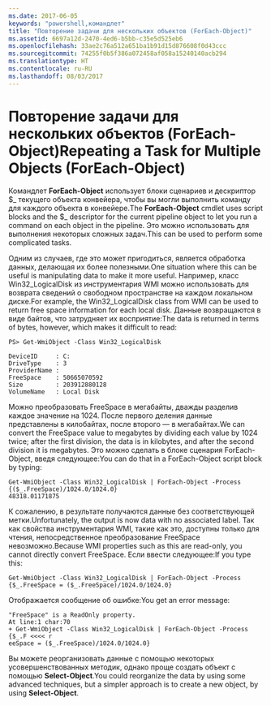 ```yaml
---
ms.date: 2017-06-05
keywords: "powershell,командлет"
title: "Повторение задачи для нескольких объектов (ForEach-Object)"
ms.assetid: 6697a12d-2470-4ed6-b5bb-c35e5d525eb6
ms.openlocfilehash: 33ae2c76a512a651ba1b91d15d876608f0d43ccc
ms.sourcegitcommit: 74255f0b5f386a072458af058a15240140acb294
ms.translationtype: HT
ms.contentlocale: ru-RU
ms.lasthandoff: 08/03/2017
---
```

# <a name="repeating-a-task-for-multiple-objects-foreach-object"></a><span data-ttu-id="afe34-103">Повторение задачи для нескольких объектов (ForEach-Object)</span><span class="sxs-lookup"><span data-stu-id="afe34-103">Repeating a Task for Multiple Objects (ForEach-Object)</span></span>
<span data-ttu-id="afe34-104">Командлет **ForEach-Object** использует блоки сценариев и дескриптор $_ текущего объекта конвейера, чтобы вы могли выполнить команду для каждого объекта в конвейере.</span><span class="sxs-lookup"><span data-stu-id="afe34-104">The **ForEach-Object** cmdlet uses script blocks and the $_ descriptor for the current pipeline object to let you run a command on each object in the pipeline.</span></span> <span data-ttu-id="afe34-105">Это можно использовать для выполнения некоторых сложных задач.</span><span class="sxs-lookup"><span data-stu-id="afe34-105">This can be used to perform some complicated tasks.</span></span>

<span data-ttu-id="afe34-106">Одним из случаев, где это может пригодиться, является обработка данных, делающая их более полезными.</span><span class="sxs-lookup"><span data-stu-id="afe34-106">One situation where this can be useful is manipulating data to make it more useful.</span></span> <span data-ttu-id="afe34-107">Например, класс Win32_LogicalDisk из инструментария WMI можно использовать для возврата сведений о свободном пространстве на каждом локальном диске.</span><span class="sxs-lookup"><span data-stu-id="afe34-107">For example, the Win32_LogicalDisk class from WMI can be used to return free space information for each local disk.</span></span> <span data-ttu-id="afe34-108">Данные возвращаются в виде байтов, что затрудняет их восприятие:</span><span class="sxs-lookup"><span data-stu-id="afe34-108">The data is returned in terms of bytes, however, which makes it difficult to read:</span></span>

```
PS> Get-WmiObject -Class Win32_LogicalDisk

DeviceID     : C:
DriveType    : 3
ProviderName :
FreeSpace    : 50665070592
Size         : 203912880128
VolumeName   : Local Disk
```

<span data-ttu-id="afe34-109">Можно преобразовать FreeSpace в мегабайты, дважды разделив каждое значение на 1024. После первого деления данные представлены в килобайтах, после второго — в мегабайтах.</span><span class="sxs-lookup"><span data-stu-id="afe34-109">We can convert the FreeSpace value to megabytes by dividing each value by 1024 twice; after the first division, the data is in kilobytes, and after the second division it is megabytes.</span></span> <span data-ttu-id="afe34-110">Это можно сделать в блоке сценария ForEach-Object, введя следующее:</span><span class="sxs-lookup"><span data-stu-id="afe34-110">You can do that in a ForEach-Object script block by typing:</span></span>

```
Get-WmiObject -Class Win32_LogicalDisk | ForEach-Object -Process {($_.FreeSpace)/1024.0/1024.0}
48318.01171875
```

<span data-ttu-id="afe34-111">К сожалению, в результате получаются данные без соответствующей метки.</span><span class="sxs-lookup"><span data-stu-id="afe34-111">Unfortunately, the output is now data with no associated label.</span></span> <span data-ttu-id="afe34-112">Так как свойства инструментария WMI, такие как это, доступны только для чтения, непосредственное преобразование FreeSpace невозможно.</span><span class="sxs-lookup"><span data-stu-id="afe34-112">Because WMI properties such as this are read-only, you cannot directly convert FreeSpace.</span></span> <span data-ttu-id="afe34-113">Если ввести следующее:</span><span class="sxs-lookup"><span data-stu-id="afe34-113">If you type this:</span></span>

```
Get-WmiObject -Class Win32_LogicalDisk | ForEach-Object -Process {$_.FreeSpace = ($_.FreeSpace)/1024.0/1024.0}
```

<span data-ttu-id="afe34-114">Отображается сообщение об ошибке:</span><span class="sxs-lookup"><span data-stu-id="afe34-114">You get an error message:</span></span>

```
"FreeSpace" is a ReadOnly property.
At line:1 char:70
+ Get-WmiObject -Class Win32_LogicalDisk | ForEach-Object -Process {$_.F <<<< r
eeSpace = ($_.FreeSpace)/1024.0/1024.0}
```

<span data-ttu-id="afe34-115">Вы можете реорганизовать данные с помощью некоторых усовершенствованных методик, однако проще создать объект с помощью **Select-Object**.</span><span class="sxs-lookup"><span data-stu-id="afe34-115">You could reorganize the data by using some advanced techniques, but a simpler approach is to create a new object, by using **Select-Object**.</span></span>

